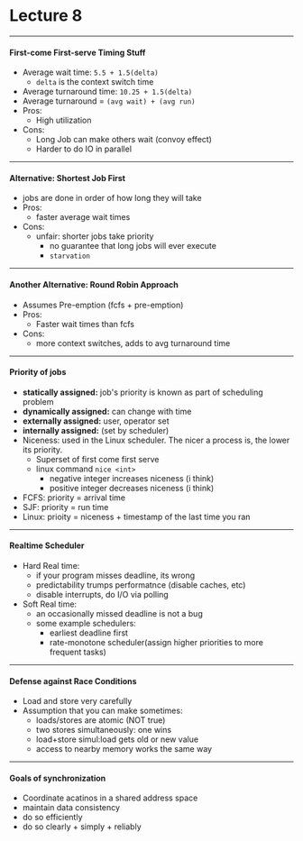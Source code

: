 <h1>Lecture 8</h1>

---

<h4>First-come First-serve Timing Stuff</h4>

  * Average wait time: `5.5 + 1.5(delta)` 
      - `delta` is the context switch time
  * Average turnaround time: `10.25 + 1.5(delta)`
  * Average turnaround = `(avg wait) + (avg run)` 
  * Pros:
      - High utilization
  * Cons:
      - Long Job can make others wait (convoy effect)
      - Harder to do IO in parallel

---

<h4>Alternative: Shortest Job First</h4>

  * jobs are done in order of how long they will take
  * Pros:
      - faster average wait times
  * Cons:
      - unfair: shorter jobs take priority
          + no guarantee that long jobs will ever execute
          + `starvation` 

---

<h4>Another Alternative: Round Robin Approach</h4>

  * Assumes Pre-emption (fcfs + pre-emption)
  * Pros:
      - Faster wait times than fcfs
  * Cons:
      - more context switches, adds to avg turnaround time

---

<h4>Priority of jobs</h4>

  * __statically assigned:__ job's priority is known as part of scheduling problem
  * __dynamically assigned:__ can change with time
  * __externally assigned:__ user, operator set
  * __internally assigned:__ (set by scheduler)
  * Niceness: used in the Linux scheduler. The nicer a process is, the lower its priority.
      - Superset of first come first serve
      - linux command `nice <int>` 
          + negative integer increases niceness (i think)
          + positive integer decreases niceness (i think)
  * FCFS: priority = arrival time
  * SJF: priority = run time
  * Linux: prioity = niceness + timestamp of the last time you ran

---

<h4>Realtime Scheduler</h4>

  * Hard Real time:
    - if your program misses deadline, its wrong
    - predictability trumps performatnce (disable caches, etc)
    - disable interrupts, do I/O via polling
  * Soft Real time:
    - an occasionally missed deadline is not a bug
    - some example schedulers:
      + earliest deadline first
      + rate-monotone scheduler(assign higher priorities to more frequent tasks)

---

<h4>Defense against Race Conditions</h4>

  * Load and store very carefully
  * Assumption that you can make sometimes: 
    - loads/stores are atomic (NOT true)
    - two stores simultaneously: one wins
    - load+store simul:load gets old or new value
    - access to nearby memory works the same way

---


<h4>Goals of synchronization</h4>

  * Coordinate acatinos in a shared address space
  * maintain data consistency
  * do so efficiently
  * do so clearly + simply + reliably
